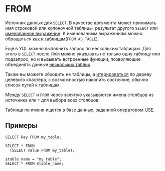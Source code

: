 # FROM

Источник данных для `SELECT`. В качестве аргумента может принимать имя строковой или колоночной таблицы, результат другого `SELECT` или [именованное выражение](../expressions.md#named-nodes). К именованным выражениям можно обращаться [как к таблицам](from-as-table.md)(`FROM AS_TABLE`).

Ещё в YQL можно выполнить запрос по нескольким таблицам. Для этого в `SELECT` после `FROM` можно указывать не только одну таблицу или подзапрос, но и вызывать встроенные функции, позволяющие объединять данные [нескольких таблиц](concat.md).

Также вы можете обходить не таблицы, а [итерироваться](walk-folders.md) по дереву целевого кластера, с возможностью накопить состояние, обычно список путей к таблицам.

Между `SELECT` и `FROM` через запятую указываются имена столбцов из источника или `*` для выбора всех столбцов.

Таблица по имени ищется в базе данных, заданной оператором [USE](../use.md).

## Примеры

```yql
SELECT key FROM my_table;
```

```yql
SELECT * FROM
  (SELECT value FROM my_table);
```

```yql
$table_name = "my_table";
SELECT * FROM $table_name;
```
